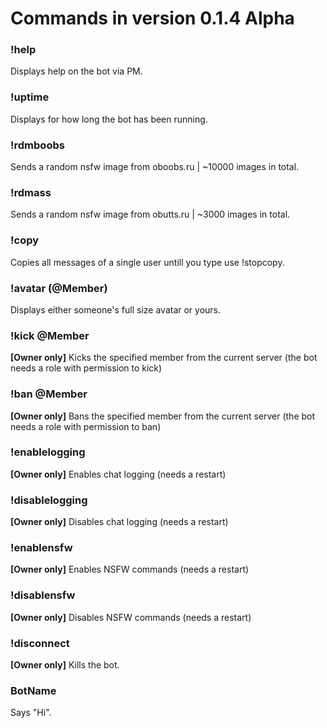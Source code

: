 # Commands in version **0.1.4 Alpha**

### !help
Displays help on the bot via PM.

### !uptime
Displays for how long the bot has been running.

### !rdmboobs
Sends a random nsfw image from oboobs.ru | ~10000 images in total.

### !rdmass
Sends a random nsfw image from obutts.ru | ~3000 images in total.

### !copy
Copies all messages of a single user untill you type use !stopcopy.

### !avatar (@Member)
Displays either someone's full size avatar or yours.

### !kick @Member
**[Owner only]** Kicks the specified member from the current server (the bot needs a role with permission to kick)

### !ban @Member
**[Owner only]** Bans the specified member from the current server (the bot needs a role with permission to ban)

### !enablelogging
**[Owner only]** Enables chat logging (needs a restart)

### !disablelogging
**[Owner only]** Disables chat logging (needs a restart)

### !enablensfw
**[Owner only]** Enables NSFW commands (needs a restart)

### !disablensfw
**[Owner only]** Disables NSFW commands (needs a restart)

### !disconnect
**[Owner only]** Kills the bot.

### BotName 
Says "Hi".
